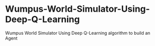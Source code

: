 # Wumpus-World-Simulator-Using-Deep-Q-Learning
Wumpus World Simulator Using Deep Q-Learning algorithm to build an Agent  
